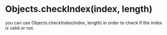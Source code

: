 # Objects.checkIndex(index, length)
you can use Objects.checkIndex(index, length) in order to check if the index is valid or not. 